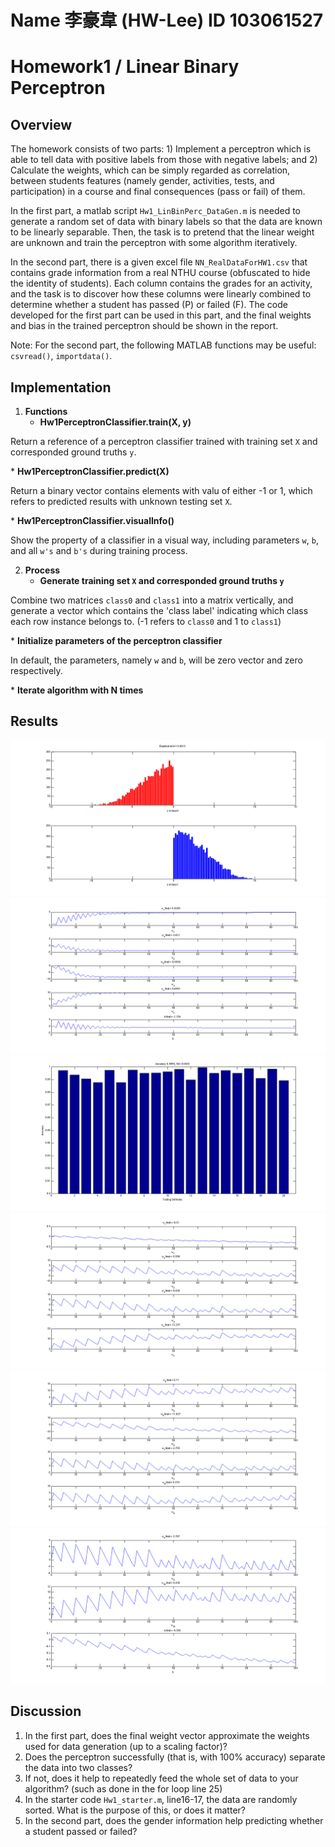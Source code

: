 # Name 李豪韋 (HW-Lee) ID 103061527

# Homework1 / Linear Binary Perceptron

## Overview
<p>The homework consists of two parts: 1) Implement a perceptron which is able to tell data with positive labels from those with negative labels; and 2) Calculate the weights, which can be simply regarded as correlation, between students features (namely gender, activities, tests, and participation) in a course and final consequences (pass or fail) of them.</p>
<p>In the first part, a matlab script <code>Hw1_LinBinPerc_DataGen.m</code> is needed to generate a random set of data with binary labels so that the data are known to be linearly separable. Then, the task is to pretend that the linear weight are unknown and train the perceptron with some algorithm iteratively.</p>
<p>In the second part, there is a given excel file <code>NN_RealDataForHW1.csv</code> that contains grade information from a real NTHU course (obfuscated to hide the identity of students). Each column contains the grades for an activity, and the task is to discover how these columns were linearly combined to determine whether a student has passed (P) or failed (F). The code developed for the first part can be used in this part, and the final weights and bias in the trained perceptron should be shown in the report.</p>
<p>Note: For the second part, the following MATLAB functions may be useful: <code>csvread()</code>, <code>importdata()</code>.</p>


## Implementation
1. <b>Functions</b>
	* <b>Hw1PerceptronClassifier.train(X, y)</b>
<p>Return a reference of a perceptron classifier trained with training set <code>X</code> and corresponded ground truths <code>y</code>.</p>
	* <b>Hw1PerceptronClassifier.predict(X)</b>
<p>Return a binary vector contains elements with valu of either -1 or 1, which refers to predicted results with unknown testing set <code>X</code>.</p>
	* <b>Hw1PerceptronClassifier.visualInfo()</b>
<p>Show the property of a classifier in a visual way, including parameters <code>w</code>, <code>b</code>, and all <code>w's</code> and <code>b's</code> during training process.</p>

2. <b>Process</b>
	* <b>Generate training set <code>X</code> and corresponded ground truths <code>y</code></b>
<p>Combine two matrices <code>class0</code> and <code>class1</code> into a matrix vertically, and generate a vector which contains the 'class label' indicating which class each row instance belongs to. (-1 refers to <code>class0</code> and 1 to <code>class1</code>)</p>
	* <b>Initialize parameters of the perceptron classifier</b>
<p>In default, the parameters, namely <code>w</code> and <code>b</code>, will be zero vector and zero respectively.</p>
	* <b>Iterate algorithm with N times</b>

## Results
![Distribution diagram](https://raw.githubusercontent.com/HW-Lee/2015-NN-Homeworks/master/HW01/res/part1_distributionDiag.png)
![Parametrogram](https://raw.githubusercontent.com/HW-Lee/2015-NN-Homeworks/master/HW01/res/part1_parametrogram_init0.png)
![Performance](https://raw.githubusercontent.com/HW-Lee/2015-NN-Homeworks/master/HW01/res/part1_performance.png)
![Parametrogram1](https://raw.githubusercontent.com/HW-Lee/2015-NN-Homeworks/master/HW01/res/part2_parametrogram1_init0.png)
![Parametrogram2](https://raw.githubusercontent.com/HW-Lee/2015-NN-Homeworks/master/HW01/res/part2_parametrogram2_init0.png)
![Parametrogram3](https://raw.githubusercontent.com/HW-Lee/2015-NN-Homeworks/master/HW01/res/part2_parametrogram3_init0.png)

## Discussion
1. In the first part, does the final weight vector approximate the weights used for data generation (up to a scaling factor)?
2. Does the perceptron successfully (that is, with 100% accuracy) separate the data into two classes?
3. If not, does it help to repeatedly feed the whole set of data to your algorithm? (such as done in the for loop line 25)
4. In the starter code <code>Hw1_starter.m</code>, line16-17, the data are randomly sorted. What is the purpose of this, or does it matter?
5. In the second part, does the gender information help predicting whether a student passed or failed?
